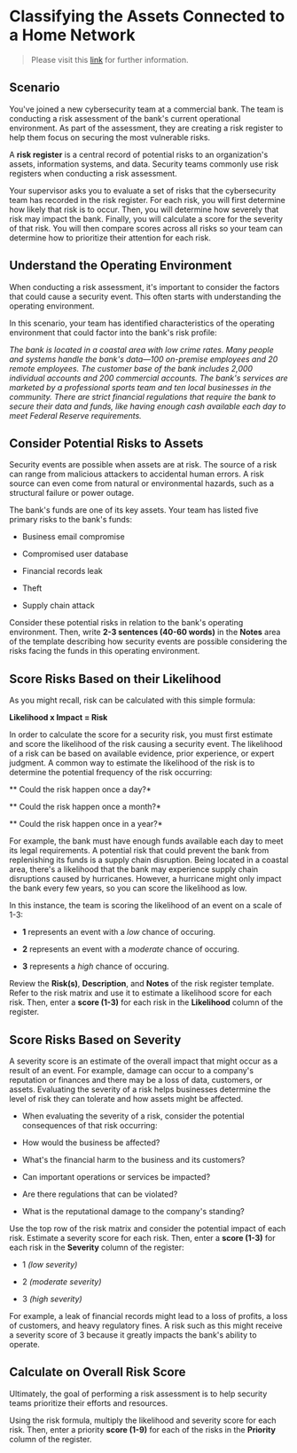 # Classifying the Assets Connected to a Home Network   

> Please visit this [link](https://www.coursera.org/learn/assets-threats-and-vulnerabilities?specialization=google-cybersecurity) for further information.

## Scenario 

You've joined a new cybersecurity team at a commercial bank. The team is conducting a risk assessment of the bank's current operational environment. As part of the assessment, they are creating a risk register to help them focus on securing the most vulnerable risks.

A **risk register** is a central record of potential risks to an organization's assets, information systems, and data. Security teams commonly use risk registers when conducting a risk assessment.

Your supervisor asks you to evaluate a set of risks that the cybersecurity team has recorded in the risk register. For each risk, you will first determine how likely that risk is to occur. Then, you will determine how severely that risk may impact the bank. Finally, you will calculate a score for the severity of that risk. You will then compare scores across all risks so your team can determine how to prioritize their attention for each risk.

## Understand the Operating Environment

When conducting a risk assessment, it's important to consider the factors that could cause a security event. This often starts with understanding the operating environment.

In this scenario, your team has identified characteristics of the operating environment that could factor into the bank's risk profile:

*The bank is located in a coastal area with low crime rates. Many people and systems handle the bank's data—100 on-premise employees and 20 remote employees. The customer base of the bank includes 2,000 individual accounts and 200 commercial accounts. The bank's services are marketed by a professional sports team and ten local businesses in the community. There are strict financial regulations that require the bank to secure their data and funds, like having enough cash available each day to meet Federal Reserve requirements.*

##  Consider Potential Risks to Assets

Security events are possible when assets are at risk. The source of a risk can range from malicious attackers to accidental human errors. A risk source can even come from natural or environmental hazards, such as a structural failure or power outage.

The bank's funds are one of its key assets. Your team has listed five primary risks to the bank's funds:

* Business email compromise

* Compromised user database

* Financial records leak

* Theft

* Supply chain attack

Consider these potential risks in relation to the bank's operating environment. Then, write **2-3 sentences (40-60 words)** in the **Notes** area of the template describing how security events are possible considering the risks facing the funds in this operating environment.

## Score Risks Based on their Likelihood

As you might recall, risk can be calculated with this simple formula:

**Likelihood x Impact = Risk**

In order to calculate the score for a security risk, you must first estimate and score the likelihood of the risk causing a security event. The likelihood of a risk can be based on available evidence, prior experience, or expert judgment. A common way to estimate the likelihood of the risk is to determine the potential frequency of the risk occurring:

** Could the risk happen once a day?*

** Could the risk happen once a month?*

** Could the risk happen once in a year?*

For example, the bank must have enough funds available each day to meet its legal requirements. A potential risk that could prevent the bank from replenishing its funds is a supply chain disruption. Being located in a coastal area, there's a likelihood that the bank may experience supply chain disruptions caused by hurricanes. However, a hurricane might only impact the bank every few years, so you can score the likelihood as low.

In this instance, the team is scoring the likelihood of an event on a scale of 1-3:

* **1** represents an event with a *low* chance of occuring.

* **2** represents an event with a *moderate* chance of occuring.

* **3** represents a *high* chance of occuring.

Review the **Risk(s)**, **Description**, and **Notes** of the risk register template. Refer to the risk matrix and use it to estimate a likelihood score for each risk. Then, enter a **score (1-3)** for each risk in the **Likelihood** column of the register.

##  Score Risks Based on Severity

A severity score is an estimate of the overall impact that might occur as a result of an event. For example, damage can occur to a company's reputation or finances and there may be a loss of data, customers, or assets. Evaluating the severity of a risk helps businesses determine the level of risk they can tolerate and how assets might be affected. 

* When evaluating the severity of a risk, consider the potential consequences of that risk occurring:

* How would the business be affected?

* What's the financial harm to the business and its customers?

* Can important operations or services be impacted?

* Are there regulations that can be violated?

* What is the reputational damage to the company's standing?

Use the top row of the risk matrix and consider the potential impact of each risk. Estimate a severity score for each risk. Then, enter a **score (1-3)** for each risk in the **Severity** column of the register:

* 1 *(low severity)*

* 2 *(moderate severity)*

* 3 *(high severity)*

For example, a leak of financial records might lead to a loss of profits, a loss of customers, and heavy regulatory fines. A risk such as this might receive a severity score of 3 because it greatly impacts the bank's ability to operate.

##  Calculate on Overall Risk Score

Ultimately, the goal of performing a risk assessment is to help security teams prioritize their efforts and resources.

Using the risk formula, multiply the likelihood and severity score for each risk. Then, enter a priority **score (1-9)** for each of the risks in the **Priority** column of the register.
